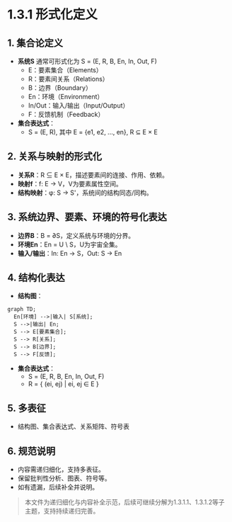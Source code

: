 # 1.3.1 形式化定义

## 1. 集合论定义
- **系统S** 通常可形式化为 S = (E, R, B, En, In, Out, F)
  - E：要素集合（Elements）
  - R：要素间关系（Relations）
  - B：边界（Boundary）
  - En：环境（Environment）
  - In/Out：输入/输出（Input/Output）
  - F：反馈机制（Feedback）
- **集合表达式**：
  - S = (E, R), 其中 E = {e1, e2, ..., en}, R ⊆ E × E

## 2. 关系与映射的形式化
- **关系R**：R ⊆ E × E，描述要素间的连接、作用、依赖。
- **映射f**：f: E → V，V为要素属性空间。
- **结构映射**：φ: S → S'，系统间的结构同态/同构。

## 3. 系统边界、要素、环境的符号化表达
- **边界B**：B = ∂S，定义系统与环境的分界。
- **环境En**：En = U \ S，U为宇宙全集。
- **输入/输出**：In: En → S，Out: S → En

## 4. 结构化表达
- **结构图**：
```mermaid
graph TD;
  En[环境] -->|输入| S[系统];
  S -->|输出| En;
  S --> E[要素集合];
  S --> R[关系];
  S --> B[边界];
  S --> F[反馈];
```
- **集合表达式**：
  - S = (E, R, B, En, In, Out, F)
  - R = { (ei, ej) | ei, ej ∈ E }

## 5. 多表征
- 结构图、集合表达式、关系矩阵、符号表

## 6. 规范说明
- 内容需递归细化，支持多表征。
- 保留批判性分析、图表、符号等。
- 如有遗漏，后续补全并说明。

> 本文件为递归细化与内容补全示范，后续可继续分解为1.3.1.1、1.3.1.2等子主题，支持持续递归完善。
